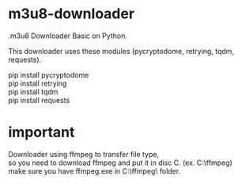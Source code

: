 # m3u8-downloader

.m3u8 Downloader Basic on Python. <br/>

This downloader uses these modules (pycryptodome, retrying, tqdm, requests). <br/>

pip install pycryptodome <br/>
pip install retrying <br/>
pip install tqdm <br/>
pip install requests <br/>

# important <br/>
Downloader using ffmpeg to transfer file type, <br/>
so you need to download ffmpeg and put it in disc C. (ex. C:\ffmpeg) <br/>
make sure you have ffmpeg.exe in C:\ffmpeg\ folder. <br/>
